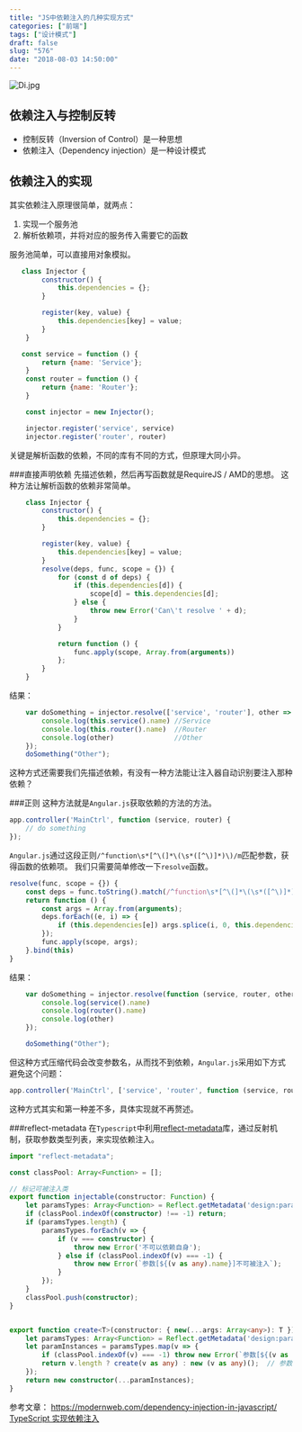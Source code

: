 ```yaml
---
title: "JS中依赖注入的几种实现方式"
categories: ["前端"]
tags: ["设计模式"]
draft: false
slug: "576"
date: "2018-08-03 14:50:00"
---
```


![Di.jpg][1]
## 依赖注入与控制反转
- 控制反转（Inversion of Control）是一种思想
- 依赖注入（Dependency injection）是一种设计模式

## 依赖注入的实现
其实依赖注入原理很简单，就两点：
1. 实现一个服务池
2. 解析依赖项，并将对应的服务传入需要它的函数

服务池简单，可以直接用对象模拟。
```js
   class Injector {
        constructor() {
            this.dependencies = {};
        }

        register(key, value) {
            this.dependencies[key] = value;
        }
    }

   const service = function () {
        return {name: 'Service'};
    }
    const router = function () {
        return {name: 'Router'};
    }

    const injector = new Injector();

    injector.register('service', service)
    injector.register('router', router)
```
关键是解析函数的依赖，不同的库有不同的方式，但原理大同小异。

###直接声明依赖
先描述依赖，然后再写函数就是RequireJS / AMD的思想。
这种方法让解析函数的依赖非常简单。
```js
    class Injector {
        constructor() {
            this.dependencies = {};
        }

        register(key, value) {
            this.dependencies[key] = value;
        }
        resolve(deps, func, scope = {}) {
            for (const d of deps) {
                if (this.dependencies[d]) {
                    scope[d] = this.dependencies[d];
                } else {
                    throw new Error('Can\'t resolve ' + d);
                }
            }

            return function () {
                func.apply(scope, Array.from(arguments))
            };
        }
    }
```
结果：
```js
    var doSomething = injector.resolve(['service', 'router'], other => {
        console.log(this.service().name) //Service
        console.log(this.router().name)  //Router
        console.log(other)               //Other
    });
    doSomething("Other");
```
这种方式还需要我们先描述依赖，有没有一种方法能让注入器自动识别要注入那种依赖？

###正则
这种方法就是`Angular.js`获取依赖的方法的方法。
```js
app.controller('MainCtrl', function (service, router) {
    // do something
});
```
`Angular.js`通过这段正则`/^function\s*[^\(]*\(\s*([^\)]*)\)/m`匹配参数，获得函数的依赖项。
我们只需要简单修改一下`resolve`函数。

```js
resolve(func, scope = {}) {
    const deps = func.toString().match(/^function\s*[^\(]*\(\s*([^\)]*)\)/m)[1].replace(/ /g, '').split(',');
    return function () {
        const args = Array.from(arguments);
        deps.forEach((e, i) => {
            if (this.dependencies[e]) args.splice(i, 0, this.dependencies[e]);
        });
        func.apply(scope, args);
    }.bind(this)
}
```
结果：
```js
    var doSomething = injector.resolve(function (service, router, other) {
        console.log(service().name)
        console.log(router().name)
        console.log(other)
    });

    doSomething("Other");
```

但这种方式压缩代码会改变参数名，从而找不到依赖，`Angular.js`采用如下方式避免这个问题：
```js
app.controller('MainCtrl', ['service', 'router', function (service, router, other) { }]);
```
这种方式其实和第一种差不多，具体实现就不再赘述。

###reflect-metadata
在`Typescript`中利用[reflect-metadata][2]库，通过反射机制，获取参数类型列表，来实现依赖注入。
```typescript
import "reflect-metadata";

const classPool: Array<Function> = [];

// 标记可被注入类
export function injectable(constructor: Function) {
    let paramsTypes: Array<Function> = Reflect.getMetadata('design:paramtypes', constructor);
    if (classPool.indexOf(constructor) !== -1) return;
    if (paramsTypes.length) {
        paramsTypes.forEach(v => {
            if (v === constructor) {
                throw new Error('不可以依赖自身');
            } else if (classPool.indexOf(v) === -1) {
                throw new Error(`参数[${(v as any).name}]不可被注入`);
            }
        });
    }
    classPool.push(constructor);
}


export function create<T>(constructor: { new(...args: Array<any>): T }): T {
    let paramsTypes: Array<Function> = Reflect.getMetadata('design:paramtypes', constructor);
    let paramInstances = paramsTypes.map(v => {
        if (classPool.indexOf(v) === -1) throw new Error(`参数[${(v as any).name}]不可被注入`);
        return v.length ? create(v as any) : new (v as any)();  // 参数有依赖项则进行递归
    });
    return new constructor(...paramInstances);
}
```

参考文章：
https://modernweb.com/dependency-injection-in-javascript/
[TypeScript 实现依赖注入][3]


  [1]: https://img.bi-bo.cn/2018/08/3260314313.jpg
  [2]: https://github.com/rbuckton/reflect-metadata
  [3]: https://zhuanlan.zhihu.com/p/22962797?refer=angular2
